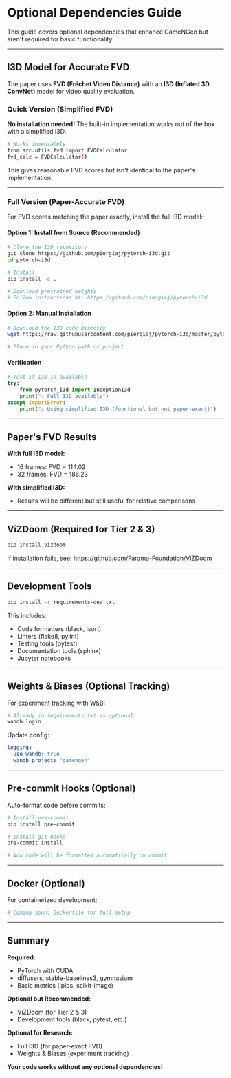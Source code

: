 # Optional Dependencies Guide

This guide covers optional dependencies that enhance GameNGen but aren't required for basic functionality.

---

## I3D Model for Accurate FVD

The paper uses **FVD (Fréchet Video Distance)** with an **I3D (Inflated 3D ConvNet)** model for video quality evaluation.

### Quick Version (Simplified FVD)

**No installation needed!** The built-in implementation works out of the box with a simplified I3D.

```bash
# Works immediately
from src.utils.fvd import FVDCalculator
fvd_calc = FVDCalculator()
```

This gives reasonable FVD scores but isn't identical to the paper's implementation.

---

### Full Version (Paper-Accurate FVD)

For FVD scores matching the paper exactly, install the full I3D model:

#### Option 1: Install from Source (Recommended)

```bash
# Clone the I3D repository
git clone https://github.com/piergiaj/pytorch-i3d.git
cd pytorch-i3d

# Install
pip install -e .

# Download pretrained weights
# Follow instructions at: https://github.com/piergiaj/pytorch-i3d
```

#### Option 2: Manual Installation

```bash
# Download the I3D code directly
wget https://raw.githubusercontent.com/piergiaj/pytorch-i3d/master/pytorch_i3d.py

# Place in your Python path or project
```

#### Verification

```python
# Test if I3D is available
try:
    from pytorch_i3d import InceptionI3d
    print("✓ Full I3D available")
except ImportError:
    print("⚠ Using simplified I3D (functional but not paper-exact)")
```

---

## Paper's FVD Results

**With full I3D model:**
- 16 frames: FVD = 114.02
- 32 frames: FVD = 186.23

**With simplified I3D:**
- Results will be different but still useful for relative comparisons

---

## ViZDoom (Required for Tier 2 & 3)

```bash
pip install vizdoom
```

If installation fails, see: https://github.com/Farama-Foundation/ViZDoom

---

## Development Tools

```bash
pip install -r requirements-dev.txt
```

This includes:
- Code formatters (black, isort)
- Linters (flake8, pylint)
- Testing tools (pytest)
- Documentation tools (sphinx)
- Jupyter notebooks

---

## Weights & Biases (Optional Tracking)

For experiment tracking with W&B:

```bash
# Already in requirements.txt as optional
wandb login
```

Update config:
```yaml
logging:
  use_wandb: true
  wandb_project: "gamengen"
```

---

## Pre-commit Hooks (Optional)

Auto-format code before commits:

```bash
# Install pre-commit
pip install pre-commit

# Install git hooks
pre-commit install

# Now code will be formatted automatically on commit
```

---

## Docker (Optional)

For containerized development:

```dockerfile
# Coming soon: Dockerfile for full setup
```

---

## Summary

**Required:**
- PyTorch with CUDA
- diffusers, stable-baselines3, gymnasium
- Basic metrics (lpips, scikit-image)

**Optional but Recommended:**
- ViZDoom (for Tier 2 & 3)
- Development tools (black, pytest, etc.)

**Optional for Research:**
- Full I3D (for paper-exact FVD)
- Weights & Biases (experiment tracking)

**Your code works without any optional dependencies!**
